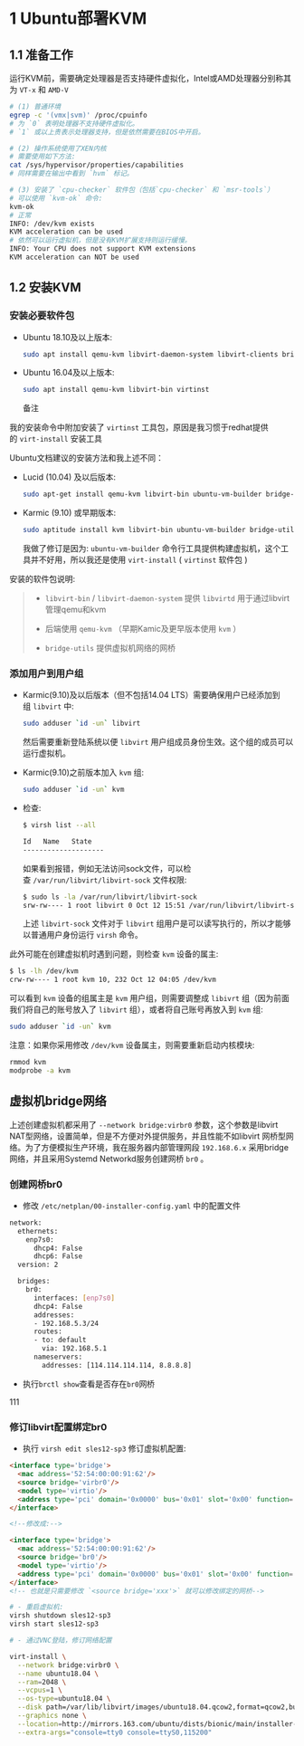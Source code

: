 # 1 Ubuntu部署KVM

## 1.1 准备工作

运行KVM前，需要确定处理器是否支持硬件虚拟化，Intel或AMD处理器分别称其为 `VT-x` 和 `AMD-V`

```bash
# (1) 普通环境
egrep -c '(vmx|svm)' /proc/cpuinfo
# 为 `0` 表明处理器不支持硬件虚拟化。
# `1` 或以上责表示处理器支持，但是依然需要在BIOS中开启。

# (2) 操作系统使用了XEN内核
# 需要使用如下方法:
cat /sys/hypervisor/properties/capabilities
# 同样需要在输出中看到 `hvm` 标记。

# (3) 安装了 `cpu-checker` 软件包（包括`cpu-checker` 和 `msr-tools`）
# 可以使用 `kvm-ok` 命令:
kvm-ok
# 正常
INFO: /dev/kvm exists
KVM acceleration can be used
# 依然可以运行虚拟机，但是没有KVM扩展支持则运行缓慢。
INFO: Your CPU does not support KVM extensions
KVM acceleration can NOT be used
```

## 1.2 安装KVM

### 安装必要软件包

- Ubuntu 18.10及以上版本:
  
  ```bash
  sudo apt install qemu-kvm libvirt-daemon-system libvirt-clients bridge-utils virtinst
  ```

- Ubuntu 16.04及以上版本:
  
  ```bash
  sudo apt install qemu-kvm libvirt-bin virtinst
  ```
  
  备注

我的安装命令中附加安装了 `virtinst` 工具包，原因是我习惯于redhat提供的 `virt-install` 安装工具

Ubuntu文档建议的安装方法和我上述不同：

- Lucid (10.04) 及以后版本:
  
  ```bash
  sudo apt-get install qemu-kvm libvirt-bin ubuntu-vm-builder bridge-utils
  ```

- Karmic (9.10) 或早期版本:
  
  ```bash
  sudo aptitude install kvm libvirt-bin ubuntu-vm-builder bridge-utils
  ```
  
  我做了修订是因为: `ubuntu-vm-builder` 命令行工具提供构建虚拟机，这个工具并不好用，所以我还是使用 `virt-install` ( `virtinst` 软件包 )

安装的软件包说明:

> - `libvirt-bin` / `libvirt-daemon-system` 提供 `libvirtd` 用于通过libvirt管理qemu和kvm
> 
> - 后端使用 `qemu-kvm` （早期Kamic及更早版本使用 `kvm` ）
> 
> - `bridge-utils` 提供虚拟机网络的网桥

### 添加用户到用户组

- Karmic(9.10)及以后版本（但不包括14.04 LTS）需要确保用户已经添加到组 `libvirt` 中:
  
  ```bash
  sudo adduser `id -un` libvirt
  ```
  
  然后需要重新登陆系统以便 `libvirt` 用户组成员身份生效。这个组的成员可以运行虚拟机。

- Karmic(9.10)之前版本加入 `kvm` 组:
  
  ```bash
  sudo adduser `id -un` kvm
  ```

- 检查:
  
  ```bash
  $ virsh list --all
  
  Id   Name   State
  --------------------
  ```
  
  如果看到报错，例如无法访问sock文件，可以检查 `/var/run/libvirt/libvirt-sock` 文件权限:
  
  ```bash
  $ sudo ls -la /var/run/libvirt/libvirt-sock
  srw-rw---- 1 root libvirt 0 Oct 12 15:51 /var/run/libvirt/libvirt-sock
  ```
  
  上述 `libvirt-sock` 文件对于 `libvirt` 组用户是可以读写执行的，所以才能够以普通用户身份运行 `virsh` 命令。

此外可能在创建虚拟机时遇到问题，则检查 `kvm` 设备的属主:

```bash
$ ls -lh /dev/kvm
crw-rw---- 1 root kvm 10, 232 Oct 12 04:05 /dev/kvm
```

可以看到 `kvm` 设备的组属主是 `kvm` 用户组，则需要调整成 `libivrt` 组（因为前面我们将自己的账号放入了 `libvirt` 组），或者将自己账号再放入到 `kvm` 组:

```bash
sudo adduser `id -un` kvm
```

注意：如果你采用修改 `/dev/kvm` 设备属主，则需要重新启动内核模块:

```bash
rmmod kvm
modprobe -a kvm
```

## 虚拟机bridge网络

上述创建虚拟机都采用了 `--network bridge:virbr0` 参数，这个参数是libvirt NAT型网络，设置简单，但是不方便对外提供服务，并且性能不如libvirt 网桥型网络。为了方便模拟生产环境，我在服务器内部管理网段 `192.168.6.x` 采用bridge网络，并且采用Systemd Networkd服务创建网桥 `br0` 。

### 创建网桥br0

- 修改 `/etc/netplan/00-installer-config.yaml` 中的配置文件

```bash
network:
  ethernets:
    enp7s0:
      dhcp4: False
      dhcp6: False
  version: 2

  bridges:
    br0:
      interfaces: [enp7s0]
      dhcp4: False
      addresses:
      - 192.168.5.3/24
      routes:
      - to: default
        via: 192.168.5.1
      nameservers:
        addresses: [114.114.114.114, 8.8.8.8]
```

- 执行`brctl show`查看是否存在`br0`网桥

111

### 修订libvirt配置绑定br0

- 执行 `virsh edit sles12-sp3` 修订虚拟机配置:

```html
<interface type='bridge'>
  <mac address='52:54:00:00:91:62'/>
  <source bridge='virbr0'/>
  <model type='virtio'/>
  <address type='pci' domain='0x0000' bus='0x01' slot='0x00' function='0x0'/>
</interface>

<!--修改成:-->

<interface type='bridge'>
  <mac address='52:54:00:00:91:62'/>
  <source bridge='br0'/>
  <model type='virtio'/>
  <address type='pci' domain='0x0000' bus='0x01' slot='0x00' function='0x0'/>
</interface>
<!-- 也就是只需要修改 `<source bridge='xxx'>` 就可以修改绑定的网桥-->
```

```bash
# - 重启虚拟机:
virsh shutdown sles12-sp3
virsh start sles12-sp3

# - 通过VNC登陆，修订网络配置
```

```bash
virt-install \
  --network bridge:virbr0 \
  --name ubuntu18.04 \
  --ram=2048 \
  --vcpus=1 \
  --os-type=ubuntu18.04 \
  --disk path=/var/lib/libvirt/images/ubuntu18.04.qcow2,format=qcow2,bus=virtio,cache=none,size=16 \
  --graphics none \
  --location=http://mirrors.163.com/ubuntu/dists/bionic/main/installer-amd64/ \
  --extra-args="console=tty0 console=ttyS0,115200"
```
